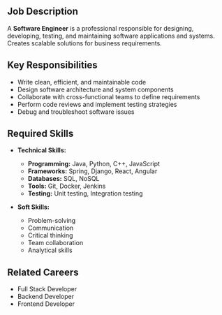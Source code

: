 ## Job Description
A **Software Engineer** is a professional responsible for designing, developing, testing, and maintaining software applications and systems. Creates scalable solutions for business requirements.

## Key Responsibilities
- Write clean, efficient, and maintainable code
- Design software architecture and system components
- Collaborate with cross-functional teams to define requirements
- Perform code reviews and implement testing strategies
- Debug and troubleshoot software issues

## Required Skills
- **Technical Skills:**
  - **Programming:** Java, Python, C++, JavaScript
  - **Frameworks:** Spring, Django, React, Angular
  - **Databases:** SQL, NoSQL
  - **Tools:** Git, Docker, Jenkins
  - **Testing:** Unit testing, Integration testing

- **Soft Skills:**
  - Problem-solving
  - Communication
  - Critical thinking
  - Team collaboration
  - Analytical skills

## Related Careers
- Full Stack Developer
- Backend Developer
- Frontend Developer